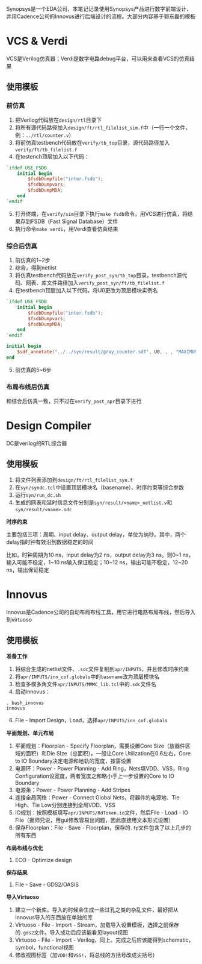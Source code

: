 Synopsys是一个EDA公司，本笔记记录使用Synopsys产品进行数字前端设计、并用Cadence公司的Innovus进行后端设计的流程。大部分内容基于郭东磊的模板

# VCS & Verdi

VCS是Verilog仿真器；Verdi是数字电路debug平台，可以用来查看VCS的仿真结果

## 使用模板

### 前仿真

1. 把Verilog代码放在`design/rtl`目录下
2. 将所有源代码路径加入`design/ft/rtl_filelist_sim.f`中（一行一个文件，例：`../rtl/counter.v`）
3. 将前仿真testbench代码放在`verify/tb_top`目录，源代码路径加入`verify/ft/tb_filelist.f`
4. 在testench顶层加入以下代码：

```verilog
`ifdef USE_FSDB	
    initial begin
        $fsdbDumpfile("inter.fsdb");
        $fsdbDumpvars;
        $fsdbDumpMDA;
    end
`endif
```

5. 打开终端，在`verify/sim`目录下执行`make fsdb`命令，用VCS进行仿真，将结果存到FSDB（Fast Signal Database）文件
6. 执行命令`make verdi`，用Verdi查看仿真结果

### 综合后仿真

1. 前仿真的1~2步
2. 综合，得到netlist
3. 将仿真testbench代码放在`verify_post_syn/tb_top`目录，testbench源代码、网表、库文件路径加入`verify_post_syn/ft/tb_filelist.f`
4. 在testbench顶层加入以下代码。将U0更改为顶层模块实例名

```verilog
`ifdef USE_FSDB	
    initial begin
        $fsdbDumpfile("inter.fsdb");
        $fsdbDumpvars;
        $fsdbDumpMDA;
    end
`endif

initial begin
    $sdf_annotate("../../syn/result/gray_counter.sdf", U0, , , "MAXIMUM");
end
```

5. 前仿真的5~6步

### 布局布线后仿真

和综合后仿真一致，只不过在`verify_post_apr`目录下进行

# Design Compiler

DC是verilog的RTL综合器

## 使用模板

1. 将文件列表添加到`design/ft/rtl_filelist_syn.f`
2. 在`syn/syndc.tcl`中设置顶层模块名（basename）、时序约束等综合参数
3. 运行`syn/run_dc.sh`
4. 生成的网表和延时信息文件分别是`syn/result/<name>_netlist.v`和`syn/result/<name>.sdc`

**时序约束**

主要包括三项：周期、input delay、output delay，单位为纳秒。其中，两个delay指时钟有效沿到数据稳定的时间

比如，时钟周期为10 ns，input delay为2 ns，output delay为3 ns。则0~1 ns，输入可能不稳定，1~10 ns输入保证稳定；10~12 ns，输出可能不稳定，12~20 ns，输出保证稳定

# Innovus

Innovus是Cadence公司的自动布局布线工具，用它进行电路布局布线，然后导入到virtuoso

## 使用模板

**准备工作**

1. 将综合生成的netlist文件、`.sdc`文件复制到`apr/INPUTS`，并且修改时序约束
2. 将`apr/INPUTS/inn_cof.globals`中的`basename`改为顶层模块名
3. 检查多模多角文件`apr/INPUTS/MMMC_lib.tcl`中的`.sdc`文件名
4. 启动innovus：

```
. bash_innovus
innovus
```

6. File - Import Design，Load，选择`apr/INPUTS/inn_cof.globals`

**平面规划、单元布局**

1. 平面规划：Floorplan - Specify Floorplan，需要设置Core Size（放器件区域的面积）和Die SIze（总面积）。一般让Core Utilization在0.6左右，Core to IO Boundary决定电源和地轨的宽度，按需设置
2. 电源环：Power - Power Planning - Add Ring，Nets填VDD、VSS，Ring Configuration设宽度，两者宽度之和略小于上一步设置的Core to IO Boundary
3. 电源条：Power - Power Planning - Add Stripes
4. 连接全局网络：Power - Connect Global Nets，将器件的电源地、Tie High、Tie Low分别连接到全局VDD、VSS
5. IO规划：按照模板填写`apr/INPUTS/RdToken.io`文件，然后File - Load - IO File（据师兄说，用gui修改容易出问题，因此直接用文本形式设置）
6. 保存Floorplan：File - Save - Floorplan，保存的`.fp`文件包含了以上几步的所有东西

**布局布线与优化**

1. ECO - Optimize design

**保存结果**

1. File - Save - GDS2/OASIS

**导入Virtuoso**

1. 建立一个新库。导入的时候会生成一些过孔之类的杂乱文件，最好把从Innovus导入的东西放在单独的库
2. Virtuoso - File - Import - Stream，加载导入设置模板，选择之前保存的`.gds2`文件。导入成功后应该能看见layout视图
3. Virtuoso - File - Import - Verilog，同上。完成之后应该能得到schematic，symbol，functional视图
4. 修改视图标签（加`VDD!`和`VSS!`，将总线的方括号改成尖括号）



